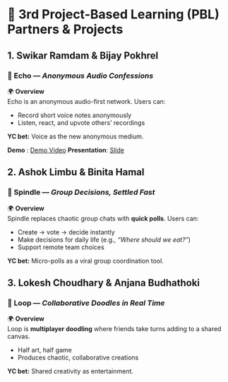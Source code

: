 # 📘 3rd Project-Based Learning (PBL) Partners & Projects

## 1. Swikar Ramdam & Bijay Pokhrel

### 📢 Echo — _Anonymous Audio Confessions_

🌍 **Overview**  
Echo is an anonymous audio-first network. Users can:

- Record short voice notes anonymously
- Listen, react, and upvote others’ recordings

**YC bet:** Voice as the new anonymous medium.

**Demo** : [Demo Video](https://drive.google.com/file/d/1alDyhvHHh857UX97KBT1uhfcYVAmq-EA/view?usp=drive_link)
**Presentation**: [Slide](https://drive.google.com/file/d/1j79r8ICw0ejTlWCKhzH4-xtZIfH77nKw/view?usp=drive_link)

## 2. Ashok Limbu & Binita Hamal

### 🎲 Spindle — _Group Decisions, Settled Fast_

🌍 **Overview**  
Spindle replaces chaotic group chats with **quick polls**. Users can:

- Create → vote → decide instantly
- Make decisions for daily life (e.g., _“Where should we eat?”_)
- Support remote team choices

**YC bet:** Micro-polls as a viral group coordination tool.

## 3. Lokesh Choudhary & Anjana Budhathoki

### 🎨 Loop — _Collaborative Doodles in Real Time_

🌍 **Overview**  
Loop is **multiplayer doodling** where friends take turns adding to a shared canvas.

- Half art, half game
- Produces chaotic, collaborative creations

**YC bet:** Shared creativity as entertainment.
